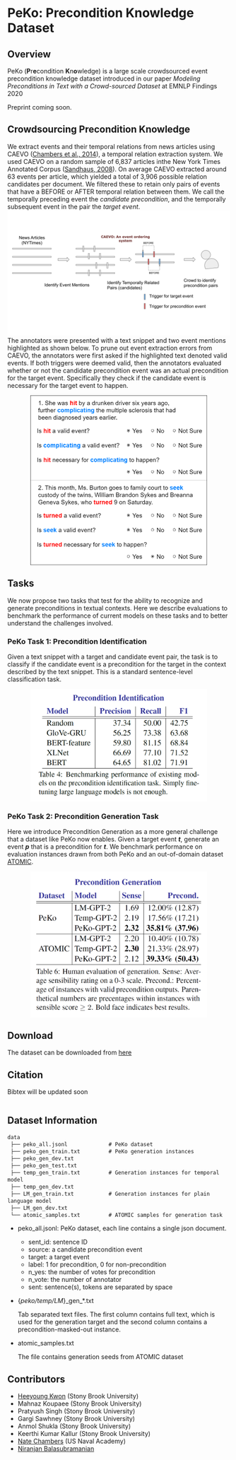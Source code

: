 # PeKo: Precondition Knowledge Dataset

## Overview
PeKo (**P**r**e**condition **K**n**o**wledge) is a large scale crowdsourced event precondition knowledge dataset introduced in our paper _Modeling Preconditions in Text with a Crowd-sourced Dataset_ at EMNLP Findings 2020 

Preprint coming soon.

## Crowdsourcing Precondition Knowledge
We extract events and their temporal relations from news articles using CAEVO ([Chambers et al., 2014](https://www.usna.edu/Users/cs/nchamber/caevo/)), a temporal relation extraction system. We used CAEVO on a random sample of 6,837 articles inthe New York Times Annotated Corpus ([Sandhaus, 2008](https://catalog.ldc.upenn.edu/LDC2008T19)). 
On average CAEVO extracted around 63 events per article, which yielded a total of 3,906 possible relation candidates per document. We filtered these to retain only pairs of events that have a BEFORE or AFTER temporal relation between them. We call the temporally preceding event the _candidate precondition_, and the temporally subsequent event in the pair the _target event_.
![Crowdsourcing Task](images/crowdsourcing.svg)
The annotators were presented with a text snippet and two event mentions highlighted as shown below. To prune out event extraction errors from CAEVO, the annotators were first asked if the highlighted text denoted valid events. If both triggers were deemed valid, then the annotators evaluated whether or not the candidate precondition event was an actual precondition for the target event. Specifically they check if the candidate event is necessary for the target event to happen.
<p align="center">
  <img align="middle" src="images/mturk_example.png" alt="HIT example" width="400"/>
</p>

## Tasks
We now propose two tasks that test for the ability to recognize and generate preconditions in textual contexts. Here we describe evaluations to benchmark the performance of current models on these tasks and to better understand the challenges involved.

### PeKo Task 1: Precondition Identification
Given a text snippet with a target and candidate event pair, the task is to classify if the candidate event is a precondition for the target in the context described by the text snippet. This is a standard sentence-level classification task.
<p align="center">
  <img align="middle" src="images/result_table.png" alt="Result Table" width="400"/>
</p>

### PeKo Task 2: Precondition Generation Task
Here we introduce Precondition Generation as a more general challenge that a dataset like PeKo now enables. Given a target event **_t_**, generate an event **_p_** that is a precondition for **_t_**. We benchmark performance on evaluation instances drawn from both PeKo and an out-of-domain dataset [ATOMIC](https://homes.cs.washington.edu/~msap/atomic/).
<p align="center">
  <img align="middle" src="images/gen_result_table.png" alt="Generation Result Table" width="400"/>
</p>


## Download
The dataset can be downloaded from [here](https://github.com/StonyBrookNLP/PeKo)

## Citation
Bibtex will be updated soon
   ```
   ```

## Dataset Information

```
data
 ├── peko_all.jsonl             # PeKo dataset
 ├── peko_gen_train.txt         # PeKo generation instances
 ├── peko_gen_dev.txt
 ├── peko_gen_test.txt
 ├── temp_gen_train.txt         # Generation instances for temporal model
 ├── temp_gen_dev.txt
 ├── LM_gen_train.txt           # Generation instances for plain language model
 ├── LM_gen_dev.txt
 └── atomic_samples.txt         # ATOMIC samples for generation task
```
- peko_all.jsonl: PeKo dataset, each line contains a single json document.
  - sent_id: sentence ID
  - source: a candidate precondition event
  - target: a target event
  - label: 1 for precondition, 0 for non-precondition
  - n_yes: the number of votes for precondition
  - n_vote: the number of annotator
  - sent: sentence(s), tokens are separated by space
  
 - {_peko/temp/LM_}\_gen\_\*.txt
 
   Tab separated text files. The first column contains full text, which is used for the generation target and the second column contains a precondition-masked-out instance.
 
 - atomic_samples.txt
 
   The file contains generation seeds from ATOMIC dataset

## Contributors
- [Heeyoung Kwon](https://heeyoungkwon.com) (Stony Brook University)
- Mahnaz Koupaee (Stony Brook University)
- Pratyush Singh (Stony Brook University)
- Gargi Sawhney (Stony Brook University) 
- Anmol Shukla (Stony Brook University) 
- Keerthi Kumar Kallur (Stony Brook University) 
- [Nate Chambers](https://www.usna.edu/Users/cs/nchamber/) (US Naval Academy)
- [Niranjan Balasubramanian](https://www3.cs.stonybrook.edu/~niranjan)
